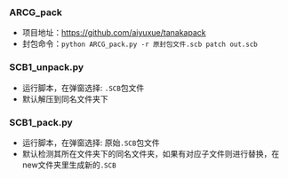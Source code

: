 ### ARCG_pack
* 项目地址：https://github.com/aiyuxue/tanakapack
* 封包命令：`python ARCG_pack.py -r 原封包文件.scb patch out.scb`

### SCB1_unpack.py
* 运行脚本，在弹窗选择: `.SCB`包文件
* 默认解压到同名文件夹下

### SCB1_pack.py
* 运行脚本，在弹窗选择: 原始`.SCB`包文件
* 默认检测其所在文件夹下的同名文件夹，如果有对应子文件则进行替换，在new文件夹里生成新的`.SCB`

